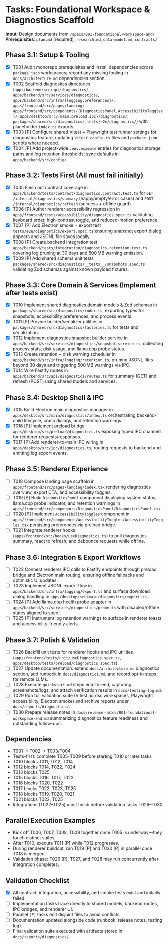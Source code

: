 # Tasks: Foundational Workspace & Diagnostics Scaffold

**Input**: Design documents from `/specs/001-foundational-workspace-and/`
**Prerequisites**: `plan.md` (required), `research.md`, `data-model.md`, `contracts/`

## Phase 3.1: Setup & Tooling
- [x] T001 Audit monorepo prerequisites and install dependencies across `package.json` workspaces; record any missing tooling in `docs/architecture.md` dependencies section.
- [x] T002 Scaffold diagnostics directories (`apps/backend/src/api/diagnostics/`, `apps/backend/src/services/diagnostics/`, `apps/backend/src/infra/{logging,preferences}/`, `apps/frontend/src/pages/landing/`, `apps/frontend/src/components/{DiagnosticsPanel,AccessibilityToggles}/`, `apps/desktop/src/{main,preload,ipc}/diagnostics/`, `packages/shared/src/diagnostics/`, `tests/e2e/diagnostics/`) with placeholder `index.ts` exports.
- [x] T003 [P] Configure shared Vitest + Playwright test runner settings for diagnostics feature, updating `vitest.config.ts` files and `package.json` scripts where needed.
- [x] T004 [P] Add project-wide `.env.example` entries for diagnostics storage paths and log retention thresholds; sync defaults in `apps/backend/src/config/`.

## Phase 3.2: Tests First (All must fail initially)
- [x] T005 Flesh out contract coverage in `apps/backend/tests/contract/diagnostics.contract.test.ts` for `GET /internal/diagnostics/summary` (happy/empty/error cases) and `POST /internal/diagnostics/refresh` (success + offline guard).
- [x] T006 [P] Author renderer accessibility regression in `apps/frontend/tests/accessibility/diagnostics.spec.ts` validating keyboard order, high-contrast toggle, and reduced-motion preference.
- [x] T007 [P] Add Electron smoke + export test `tests/e2e/diagnostics/export.spec.ts` ensuring snapshot export dialog appears and JSONL file saves locally.
- [x] T008 [P] Create backend integration test `apps/backend/tests/integration/diagnostics-retention.test.ts` covering log pruning at 30 days and 500 MB warning emission.
- [x] T009 [P] Add shared schema unit tests `packages/shared/src/diagnostics/__tests__/snapshots.spec.ts` validating Zod schemas against known payload fixtures.

## Phase 3.3: Core Domain & Services (Implement after tests exist)
- [x] T010 Implement shared diagnostics domain models & Zod schemas in `packages/shared/src/diagnostics/index.ts`, exporting types for snapshots, accessibility preferences, and process events.
- [x] T011 [P] Provide builder/serializer utilities in `packages/shared/src/diagnostics/factories.ts` for tests and serialization.
- [x] T012 Implement diagnostics snapshot builder service in `apps/backend/src/services/diagnostics/snapshot.service.ts`, collecting process stats, disk usage, and llama.cpp probe status.
- [x] T013 Create retention + disk warning scheduler in `apps/backend/src/infra/logging/retention.ts`, pruning JSONL files beyond 30 days and triggering 500 MB warnings via IPC.
- [x] T014 Wire Fastify routes in `apps/backend/src/api/diagnostics/routes.ts` for summary (GET) and refresh (POST) using shared models and services.

## Phase 3.4: Desktop Shell & IPC
- [x] T015 Build Electron main diagnostics manager in `apps/desktop/src/main/diagnostics/index.ts` orchestrating backend-child lifecycle, crash dialogs, and retention warnings.
- [x] T016 [P] Implement preload bridge `apps/desktop/src/preload/diagnostics.ts` exposing typed IPC channels for renderer requests/responses.
- [x] T017 [P] Add renderer-to-main IPC wiring in `apps/desktop/src/ipc/diagnostics.ts`, routing requests to backend and emitting log export events.

## Phase 3.5: Renderer Experience
- [ ] T018 Compose landing page scaffold in `apps/frontend/src/pages/landing/index.tsx` rendering diagnostics overview, export CTA, and accessibility toggles.
- [ ] T019 [P] Build `DiagnosticsPanel` component displaying system status, llama.cpp probe indicator, and retention warnings in `apps/frontend/src/components/DiagnosticsPanel/DiagnosticsPanel.tsx`.
- [ ] T020 [P] Implement `AccessibilityToggles` component in `apps/frontend/src/components/AccessibilityToggles/AccessibilityToggles.tsx` persisting preferences via preload bridge.
- [ ] T021 Integrate renderer hooks (`apps/frontend/src/hooks/useDiagnostics.ts`) to poll diagnostics summary, react to refresh, and debounce requests while offline.

## Phase 3.6: Integration & Export Workflows
- [ ] T022 Connect renderer IPC calls to Fastify endpoints through preload bridge and Electron main routing, ensuring offline fallbacks and optimistic UI updates.
- [ ] T023 Implement JSONL export flow in `apps/backend/src/infra/logging/export.ts` and surface download dialog handling in `apps/desktop/src/main/diagnostics/export.ts`.
- [ ] T024 [P] Add llama.cpp health probe adapter in `apps/backend/src/services/diagnostics/probe.ts` with disabled/offline states aligned to spec.
- [ ] T025 [P] Instrument log retention warnings to surface in renderer toasts and accessibility-friendly alerts.

## Phase 3.7: Polish & Validation
- [ ] T026 Backfill unit tests for renderer hooks and IPC utilities (`apps/frontend/tests/unit/useDiagnostics.spec.ts`, `apps/desktop/tests/preload/diagnostics.spec.ts`).
- [ ] T027 Update documentation: extend `docs/architecture.md` diagnostics section, add runbook in `docs/diagnostics.md`, and record opt-in steps for remote LLMs.
- [ ] T028 Execute `quickstart.md` steps end-to-end, capturing screenshots/logs, and attach verification results in `docs/testing-log.md`.
- [ ] T029 Run full validation suite (Vitest across workspaces, Playwright accessibility, Electron smoke) and archive reports under `docs/reports/diagnostics/`.
- [ ] T030 Prepare release notes in `docs/release-notes/001-foundational-workspace-and.md` summarizing diagnostics feature readiness and outstanding follow-ups.

## Dependencies
- T001 → T002 → T003/T004
- Tests-first: complete T005–T009 before starting T010 or later tasks
- T010 blocks T011, T012, T014
- T012 blocks T014, T022, T024
- T013 blocks T025
- T015 blocks T016, T017, T023
- T016 blocks T020, T022
- T017 blocks T022, T023, T025
- T018 blocks T019, T020, T021
- T021 blocks T022, T025
- Integrations (T022–T025) must finish before validation tasks T026–T030

## Parallel Execution Examples
- Kick off T006, T007, T008, T009 together once T005 is underway—they touch distinct suites.
- After T010, execute T011 [P] while T012 progresses.
- During renderer buildout, run T019 [P] and T020 [P] in parallel once T018 is merged.
- Validation phase: T026 [P], T027, and T028 may run concurrently after integration completes.

## Validation Checklist
- [x] All contract, integration, accessibility, and smoke tests exist and initially failed.
- [ ] Implementation tasks trace directly to shared models, backend routes, IPC bridges, and renderer UI.
- [ ] Parallel `[P]` tasks edit disjoint files to avoid conflicts.
- [ ] Documentation updated alongside code (runbook, release notes, testing log).
- [ ] Final validation suite executed with artifacts stored in `docs/reports/diagnostics/`.
